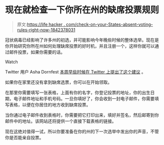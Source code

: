 # 现在就检查一下你所在州的缺席投票规则

> 原文:[https://life hacker . com/check-on-your-States-absent-voting-rules-right-now-1842378031](https://lifehacker.com/check-on-your-states-absentee-voting-rules-right-now-1842378031)

冠状病毒已经影响了许多州的初选，并可能影响今年晚些时候的整体选举。现在是你开始研究你所在州如何处理缺席投票的好时机，并且注册一个，这样你就可以通过邮件投票，如果你需要的话。

Watch

Twitter 用户 Asha Dornfest [本周早些时候在 Twitter 上提出了这个建议](https://twitter.com/ashadornfest/status/1239329955692998656) 。

如果你在家里还没有拿到缺席选票，你可以在开始领取。

在那里你需要填写一张表格，上面有你的名字，你登记投票的地址，你的出生日期，电子邮件地址和手机号码。一旦你填好了，你会收到一封电子邮件，你需要填写表格，以便在你居住的地方收到缺席投票。

当你通过电子邮件收到表格时，你需要把它打印出来，填好并签名，然后邮寄到你邮件中的地址。该网站还将提供一个直接下载表格的链接。

现在这绝对值得一试，所以你要准备在你的州的下一次选举中发出你的声音，不管你是否能亲自投票。